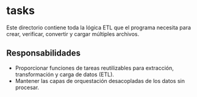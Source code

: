# tasks

Este directorio contiene toda la lógica ETL que el programa necesita para crear, verificar, convertir y cargar múltiples archivos.

## Responsabilidades
- Proporcionar funciones de tareas reutilizables para extracción, transformación y carga de datos (ETL).
- Mantener las capas de orquestación desacopladas de los datos sin procesar.
